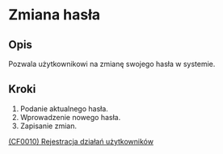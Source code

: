 # Zmiana hasła

## Opis
Pozwala użytkownikowi na zmianę swojego hasła w systemie.

## Kroki
1. Podanie aktualnego hasła.
2. Wprowadzenie nowego hasła.
3. Zapisanie zmian.

[(CF0010) Rejestracja działań użytkowników](../../3.wizja.systemu/3.3.cechy.funkcjonalne/cechy.funkcjonalne/CF0010.md)